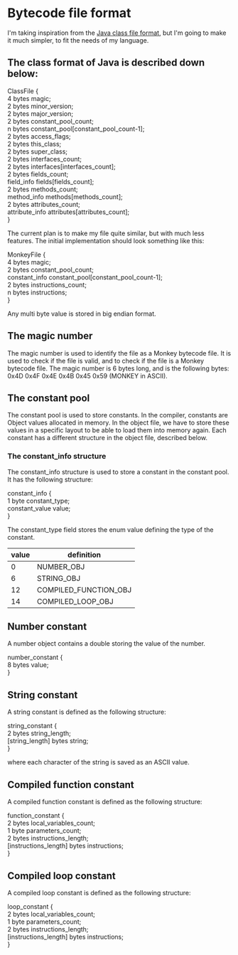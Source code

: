 # Bytecode file format
I'm taking inspiration from the [Java class file format](https://docs.oracle.com/javase/specs/jvms/se7/html/jvms-4.html),
but I'm going to make it much simpler, to fit the needs of my language.

## The class format of Java is described down below:
ClassFile { \
    4 bytes        magic; \
    2 bytes        minor_version; \
    2 bytes        major_version; \
    2 bytes        constant_pool_count; \
    n bytes        constant_pool[constant_pool_count-1]; \
    2 bytes        access_flags; \
    2 bytes        this_class; \
    2 bytes        super_class; \
    2 bytes        interfaces_count; \
    2 bytes        interfaces[interfaces_count]; \
    2 bytes        fields_count; \
    field_info     fields[fields_count]; \
    2 bytes        methods_count; \
    method_info    methods[methods_count]; \
    2 bytes        attributes_count; \
    attribute_info attributes[attributes_count]; \
}

The current plan is to make my file quite similar, but with much less features.
The initial implementation should look something like this:

MonkeyFile { \
    4 bytes        magic; \
    2 bytes        constant_pool_count; \
    constant_info  constant_pool[constant_pool_count-1]; \
    2 bytes        instructions_count; \
    n bytes        instructions; \
}

Any multi byte value is stored in big endian format.

## The magic number
The magic number is used to identify the file as a Monkey bytecode file.
It is used to check if the file is valid, and to check if the file is a Monkey bytecode file.
The magic number is 6 bytes long, and is the following bytes: 0x4D 0x4F 0x4E 0x4B 0x45 0x59 (MONKEY in ASCII).

## The constant pool
The constant pool is used to store constants. In the compiler, constants are Object values allocated in memory.
In the object file, we have to store these values in a specific layout to be able to load them into memory again.
Each constant has a different structure in the object file, described below.

### The constant_info structure
The constant_info structure is used to store a constant in the constant pool.
It has the following structure:

constant_info { \
    1 byte         constant_type;\
    constant_value value;\
}

The constant_type field stores the enum value defining the type of the constant.

| value | definition            |
|-------|-----------------------|
| 0     | NUMBER_OBJ            |
| 6     | STRING_OBJ            |
| 12    | COMPILED_FUNCTION_OBJ |
| 14    | COMPILED_LOOP_OBJ     |

## Number constant
A number object contains a double storing the value of the number.

number_constant { \
  8 bytes  value; \
}

## String constant
A string constant is defined as the following structure:

string_constant { \
  2 bytes  string_length; \
  [string_length] bytes  string; \
}

where each character of the string is saved as an ASCII value.

## Compiled function constant
A compiled function constant is defined as the following structure:

function_constant { \
      2 bytes                     local_variables_count; \
      1 byte                      parameters_count; \
      2 bytes                     instructions_length; \
      [instructions_length] bytes instructions; \
}

## Compiled loop constant
A compiled loop constant is defined as the following structure:

loop_constant { \
      2 bytes                     local_variables_count; \
      1 byte                      parameters_count; \
      2 bytes                     instructions_length; \
      [instructions_length] bytes instructions; \
}
